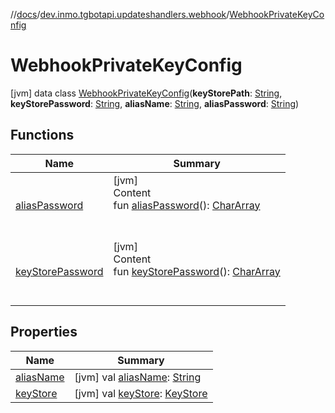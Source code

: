 //[docs](../../../index.md)/[dev.inmo.tgbotapi.updateshandlers.webhook](../index.md)/[WebhookPrivateKeyConfig](index.md)



# WebhookPrivateKeyConfig  
 [jvm] data class [WebhookPrivateKeyConfig](index.md)(**keyStorePath**: [String](https://kotlinlang.org/api/latest/jvm/stdlib/kotlin/-string/index.html), **keyStorePassword**: [String](https://kotlinlang.org/api/latest/jvm/stdlib/kotlin/-string/index.html), **aliasName**: [String](https://kotlinlang.org/api/latest/jvm/stdlib/kotlin/-string/index.html), **aliasPassword**: [String](https://kotlinlang.org/api/latest/jvm/stdlib/kotlin/-string/index.html))   


## Functions  
  
|  Name |  Summary | 
|---|---|
| <a name="dev.inmo.tgbotapi.updateshandlers.webhook/WebhookPrivateKeyConfig/aliasPassword/#/PointingToDeclaration/"></a>[aliasPassword](alias-password.md)| <a name="dev.inmo.tgbotapi.updateshandlers.webhook/WebhookPrivateKeyConfig/aliasPassword/#/PointingToDeclaration/"></a>[jvm]  <br>Content  <br>fun [aliasPassword](alias-password.md)(): [CharArray](https://kotlinlang.org/api/latest/jvm/stdlib/kotlin/-char-array/index.html)  <br><br><br>|
| <a name="dev.inmo.tgbotapi.updateshandlers.webhook/WebhookPrivateKeyConfig/keyStorePassword/#/PointingToDeclaration/"></a>[keyStorePassword](key-store-password.md)| <a name="dev.inmo.tgbotapi.updateshandlers.webhook/WebhookPrivateKeyConfig/keyStorePassword/#/PointingToDeclaration/"></a>[jvm]  <br>Content  <br>fun [keyStorePassword](key-store-password.md)(): [CharArray](https://kotlinlang.org/api/latest/jvm/stdlib/kotlin/-char-array/index.html)  <br><br><br>|


## Properties  
  
|  Name |  Summary | 
|---|---|
| <a name="dev.inmo.tgbotapi.updateshandlers.webhook/WebhookPrivateKeyConfig/aliasName/#/PointingToDeclaration/"></a>[aliasName](alias-name.md)| <a name="dev.inmo.tgbotapi.updateshandlers.webhook/WebhookPrivateKeyConfig/aliasName/#/PointingToDeclaration/"></a> [jvm] val [aliasName](alias-name.md): [String](https://kotlinlang.org/api/latest/jvm/stdlib/kotlin/-string/index.html)   <br>|
| <a name="dev.inmo.tgbotapi.updateshandlers.webhook/WebhookPrivateKeyConfig/keyStore/#/PointingToDeclaration/"></a>[keyStore](key-store.md)| <a name="dev.inmo.tgbotapi.updateshandlers.webhook/WebhookPrivateKeyConfig/keyStore/#/PointingToDeclaration/"></a> [jvm] val [keyStore](key-store.md): [KeyStore](https://docs.oracle.com/javase/8/docs/api/java/security/KeyStore.html)   <br>|

